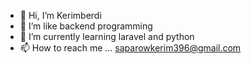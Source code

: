 - 👋 Hi, I’m Kerimberdi
- 👀 I’m like backend programming
- 🌱 I’m currently learning laravel and python
- 📫 How to reach me ... saparowkerim396@gmail.com

<!---
Kesha005/Kesha005 is a ✨ special ✨ repository because its `README.md` (this file) appears on your GitHub profile.
You can click the Preview link to take a look at your changes.
--->
